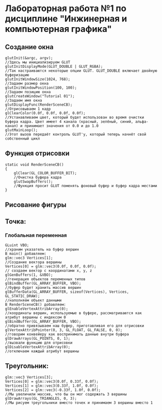 # Лабораторная работа №1 по дисциплине "Инжинерная и компьютерная графика"
## Создание окна
    glutInit(&argc, argv);
    //Здесь мы инициализируем GLUT
    glutInitDisplayMode(GLUT_DOUBLE | GLUT_RGBA);
    //Так настраиваются некоторые опции GLUT. GLUT_DOUBLE включает двойную буферизацию
    glutInitWindowSize(1024, 768);
    //Задаем размер окна
    glutInitWindowPosition(100, 100);
    //Задаем позицию окна
    glutCreateWindow("Tutorial 01");
    //Задаем имя окна
    glutDisplayFunc(RenderSceneCB);
    //Отрисовываем 1 кадр
    glClearColor(0.0f, 0.0f, 0.0f, 0.0f);
    //Устанавливаем цвет, который будет использован во время очистки буфера кадра. Цвет имеет 4 канала (красный, зелёный, синий, альфа-канал) и принимает значения от 0.0 и до 1.0
    glutMainLoop();
    //Этот вызов передаёт контроль GLUT'у, который теперь начнёт свой собственный цикл
## Функция отрисовки
    static void RenderSceneCB()
    {
        glClear(GL_COLOR_BUFFER_BIT);
        //Очистка буфера кадра
        glutSwapBuffers();
        //Функция просит GLUT поменять фоновый буфер и буфер кадра местами
    }
 ## Рисование фигуры
 ##  Точка:
 ###   Глобальная переменная
    GLuint VBO;
    //храним указатель на буфер вершин
    В main() добавляем:
    glm::vec3 Vertices[1];
    //Создание вектора вершины
    Vertices[0] = glm::vec3(0.0f, 0.0f, 0.0f);
    // создаем вектор с координатами x, y, z 
    glGenBuffers(1, &VBO);
    //генерация объектов переменных типов
    glBindBuffer(GL_ARRAY_BUFFER, VBO);
    //буфер будет хранить массив вершин
    glBufferData(GL_ARRAY_BUFFER, sizeof(Vertices), Vertices, GL_STATIC_DRAW);
    //наполняем объект данными
    В RenderSceneCB() добавляем:
    glEnableVertexAttribArray(0);
    //координаты вершин, используемые в буфере, рассматриваются как атрибут вершины с индексом 0
    glBindBuffer(GL_ARRAY_BUFFER, VBO);
    //обратно привязываем наш буфер, приготавливая его для отрисовки
    glVertexAttribPointer(0, 3, GL_FLOAT, GL_FALSE, 0, 0);
    //говорим конвейеру как воспринимать данные внутри буфера
    glDrawArrays(GL_POINTS, 0, 1);
    //вызвали функцию для отрисовки
    glDisableVertexAttribArray(0);
    //отключаем каждый атрибут вершины
 ##   Треугольник:
    glm::vec3 Vertices[3];
    Vertices[0] = glm::vec3(0.0f, 0.33f, 0.0f);
    Vertices[1] = glm::vec3(0.33f, 1.0f, 0.0f);
    Vertices[2] = glm::vec3(-0.33f, 1.0f, 0.0f);
    //Мы увеличили массив, что бы он мог содержать 3 вершины
    glDrawArrays(GL_TRIANGLES, 0, 3);
    //Мы рисуем треугольники вместо точек и принимаем 3 вершины вместо 1
